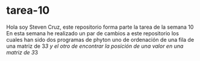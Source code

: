 # tarea-10
Hola soy Steven Cruz, este repositorio forma parte la tarea de la semana 10
En esta semana he realizado un par de cambios a este repositorio los cuales han sido dos programas de phyton uno de ordenación de una fila de una matriz de 3*3 y el otro de encontrar la posición de una valor en una matriz de 3*3
